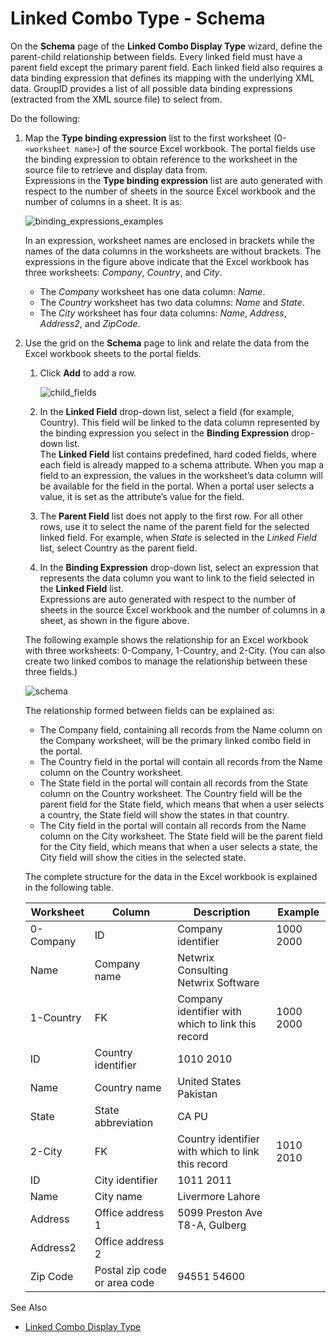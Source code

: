 # Linked Combo Type - Schema

On the **Schema** page of the **Linked Combo Display Type** wizard, define the parent-child
relationship between fields. Every linked field must have a parent field except the primary parent
field. Each linked field also requires a data binding expression that defines its mapping with the
underlying XML data. GroupID provides a list of all possible data binding expressions (extracted
from the XML source file) to select from.

Do the following:

1. Map the **Type binding expression** list to the first worksheet (0-`<worksheet name>`) of the
   source Excel workbook. The portal fields use the binding expression to obtain reference to the
   worksheet in the source file to retrieve and display data from.  
   Expressions in the **Type binding expression** list are auto generated with respect to the number
   of sheets in the source Excel workbook and the number of columns in a sheet. It is as:

   ![binding_expressions_examples](/img/versioned_docs/directorymanager_11.0/directorymanager/admincenter/portal/linkedcombo/binding_expressions_examples.webp)

   In an expression, worksheet names are enclosed in brackets while the names of the data columns
   in the worksheets are without brackets. The expressions in the figure above indicate that the
   Excel workbook has three worksheets: _Company_, _Country_, and _City_.

   - The _Company_ worksheet has one data column: _Name_.
   - The _Country_ worksheet has two data columns: _Name_ and _State_.
   - The _City_ worksheet has four data columns: _Name_, _Address_, _Address2_, and _ZipCode_.

2. Use the grid on the **Schema** page to link and relate the data from the Excel workbook sheets to
   the portal fields.

   1. Click **Add** to add a row.

      ![child_fields](/img/versioned_docs/directorymanager_11.0/directorymanager/admincenter/portal/linkedcombo/child_fields.webp)

   2. In the **Linked Field** drop-down list, select a field (for example, Country). This field
      will be linked to the data column represented by the binding expression you select in the
      **Binding Expression** drop-down list.  
      The **Linked Field** list contains predefined, hard coded fields, where each field is already
      mapped to a schema attribute. When you map a field to an expression, the values in the
      worksheet’s data column will be available for the field in the portal. When a portal user
      selects a value, it is set as the attribute’s value for the field.
   3. The **Parent Field** list does not apply to the first row. For all other rows, use it to
      select the name of the parent field for the selected linked field. For example, when _State_
      is selected in the _Linked Field_ list, select Country as the parent field.
   4. In the **Binding Expression** drop-down list, select an expression that represents the data
      column you want to link to the field selected in the **Linked Field** list.  
      Expressions are auto generated with respect to the number of sheets in the source Excel
      workbook and the number of columns in a sheet, as shown in the figure above.

   The following example shows the relationship for an Excel workbook with three worksheets:
   0-Company, 1-Country, and 2-City. (You can also create two linked combos to manage the
   relationship between these three fields.)

   ![schema](/img/versioned_docs/directorymanager_11.0/directorymanager/admincenter/portal/linkedcombo/schema.webp)

   The relationship formed between fields can be explained as:

   - The Company field, containing all records from the Name column on the Company worksheet, will
     be the primary linked combo field in the portal.
   - The Country field in the portal will contain all records from the Name column on the Country
     worksheet.
   - The State field in the portal will contain all records from the State column on the Country
     worksheet. The Country field will be the parent field for the State field, which means that
     when a user selects a country, the State field will show the states in that country.
   - The City field in the portal will contain all records from the Name column on the City
     worksheet. The State field will be the parent field for the City field, which means that when
     a user selects a state, the City field will show the cities in the selected state.

   The complete structure for the data in the Excel workbook is explained in the following table.

   | Worksheet | Column                       | Description                                       | Example   |
   | --------- | ---------------------------- | ------------------------------------------------- | --------- |
   | 0-Company | ID                           | Company identifier                                | 1000 2000 |
   | Name      | Company name                 | Netwrix Consulting Netwrix Software               |           |
   | 1-Country | FK                           | Company identifier with which to link this record | 1000 2000 |
   | ID        | Country identifier           | 1010 2010                                         |           |
   | Name      | Country name                 | United States Pakistan                            |           |
   | State     | State abbreviation           | CA PU                                             |           |
   | 2-City    | FK                           | Country identifier with which to link this record | 1010 2010 |
   | ID        | City identifier              | 1011 2011                                         |           |
   | Name      | City name                    | Livermore Lahore                                  |           |
   | Address   | Office address 1             | 5099 Preston Ave T8-A, Gulberg                    |           |
   | Address2  | Office address 2             |                                                   |           |
   | Zip Code  | Postal zip code or area code | 94551 54600                                       |           |

See Also

- [Linked Combo Display Type](/docs/directorymanager/11.0/directorymanager/admincenter/portal/linkedcombo/overview.md)
